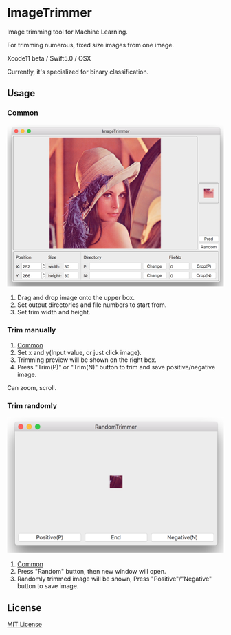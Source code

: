 # ImageTrimmer
Image trimming tool for Machine Learning.

For trimming numerous, fixed size images from one image.

Xcode11 beta / Swift5.0 / OSX

Currently, it's specialized for binary classification.

## Usage

### Common
![Main Window](./Resources/main.png)

1. Drag and drop image onto the upper box.
1. Set output directories and file numbers to start from.
1. Set trim width and height.

### Trim manually
1. [Common](#common)
1. Set x and y(Input value, or just click image).
1. Trimming preview will be shown on the right box.
1. Press "Trim(P)" or "Trim(N)" button to trim and save positive/negative image.

Can zoom, scroll.

### Trim randomly
![Random trimming](./Resources/random.png)

1. [Common](#common)
1. Press "Random" button, then new window will open.
1. Randomly trimmed image will be shown, Press "Positive"/"Negative" button to save image.

## License
[MIT License](./LICENSE)
